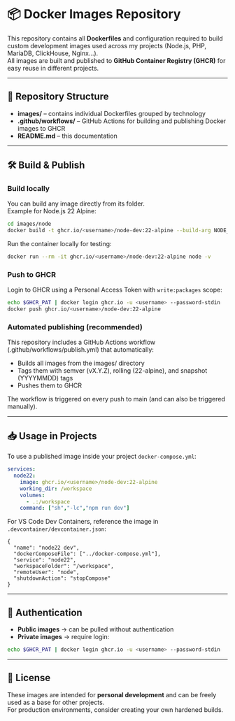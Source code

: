 # 📦 Docker Images Repository

This repository contains all **Dockerfiles** and configuration required to build custom development images used across my projects (Node.js, PHP, MariaDB, ClickHouse, Nginx…).  
All images are built and published to **GitHub Container Registry (GHCR)** for easy reuse in different projects.

---

## 📂 Repository Structure

- **images/** – contains individual Dockerfiles grouped by technology
- **.github/workflows/** – GitHub Actions for building and publishing Docker images to GHCR
- **README.md** – this documentation  

---

## 🛠 Build & Publish

### Build locally
You can build any image directly from its folder.  
Example for Node.js 22 Alpine:

```bash
cd images/node
docker build -t ghcr.io/<username>/node-dev:22-alpine --build-arg NODE_VERSION=22-alpine .
```

Run the container locally for testing:
```bash
docker run --rm -it ghcr.io/<username>/node-dev:22-alpine node -v
```

### Push to GHCR
Login to GHCR using a Personal Access Token with `write:packages` scope:

```bash
echo $GHCR_PAT | docker login ghcr.io -u <username> --password-stdin
docker push ghcr.io/<username>/node-dev:22-alpine
```

### Automated publishing (recommended)

This repository includes a GitHub Actions workflow (.github/workflows/publish.yml) that automatically:
-	Builds all images from the images/ directory
-	Tags them with semver (vX.Y.Z), rolling (22-alpine), and snapshot (YYYYMMDD) tags
-	Pushes them to GHCR

The workflow is triggered on every push to main (and can also be triggered manually).

---

## 📥 Usage in Projects

To use a published image inside your project `docker-compose.yml`:

```yaml
services:
  node22:
    image: ghcr.io/<username>/node-dev:22-alpine
    working_dir: /workspace
    volumes:
      - .:/workspace
    command: ["sh","-lc","npm run dev"]
```

For VS Code Dev Containers, reference the image in `.devcontainer/devcontainer.json`:

```jsonc
{
  "name": "node22 dev",
  "dockerComposeFile": ["../docker-compose.yml"],
  "service": "node22",
  "workspaceFolder": "/workspace",
  "remoteUser": "node",
  "shutdownAction": "stopCompose"
}
```

---

## 🔑 Authentication

- **Public images** → can be pulled without authentication  
- **Private images** → require login:

```bash
echo $GHCR_PAT | docker login ghcr.io -u <username> --password-stdin
```

---

## 📜 License
These images are intended for **personal development** and can be freely used as a base for other projects.  
For production environments, consider creating your own hardened builds.
